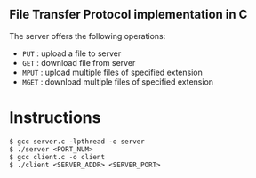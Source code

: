 ## File Transfer Protocol implementation in C

The server offers the following operations:
 - `PUT` : upload a file to server
 - `GET` : download file from server
 - `MPUT` : upload multiple files of specified extension
 - `MGET` : download multiple files of specified extension

Instructions
============

```
$ gcc server.c -lpthread -o server
$ ./server <PORT_NUM>
$ gcc client.c -o client
$ ./client <SERVER_ADDR> <SERVER_PORT>
```

